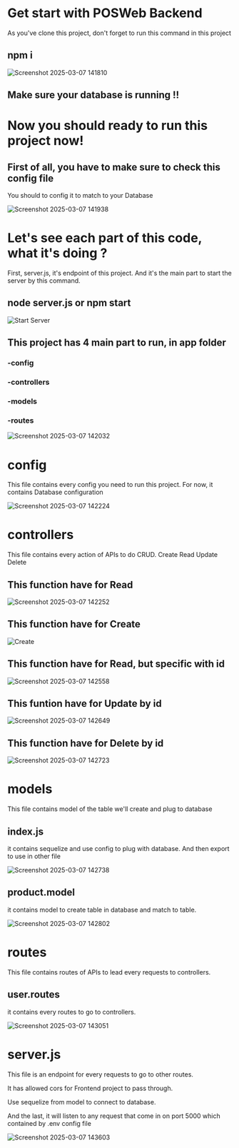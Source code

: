 # Get start with POSWeb Backend
As you've clone this project, don't forget to run this command in this project
## npm i

![Screenshot 2025-03-07 141810](https://github.com/user-attachments/assets/796910c3-b1af-4a28-b3d8-de562b1ca15d)

## Make sure your database is running !!

# Now you should ready to run this project now!

## First of all, you have to make sure to check this config file
You should to config it to match to your Database

![Screenshot 2025-03-07 141938](https://github.com/user-attachments/assets/21ac4af9-4ad2-4535-8bcb-36f49d64d7d2)

# Let's see each part of this code, what it's doing ?
First, server.js, it's endpoint of this project.
And it's the main part to start the server by this command.
## node server.js or npm start

![Start Server](https://github.com/user-attachments/assets/05460eec-431c-429f-8d8f-0b5a3b2ae17a)

## This project has 4 main part to run, in app folder
### -config
### -controllers
### -models
### -routes

![Screenshot 2025-03-07 142032](https://github.com/user-attachments/assets/3a9959b4-13fe-4b0f-bde6-f7c9b37cf7c5)

# config
This file contains every config you need to run this project.
For now, it contains Database configuration

![Screenshot 2025-03-07 142224](https://github.com/user-attachments/assets/3b6a7289-41fd-4329-9538-206a1fe72351)

# controllers
This file contains every action of APIs to do CRUD.
Create
Read
Update
Delete

## This function have for Read

![Screenshot 2025-03-07 142252](https://github.com/user-attachments/assets/d176ce29-85d6-47da-9e05-2b7f85caffcb)

## This function have for Create

![Create](https://github.com/user-attachments/assets/71e72174-c6b6-4c46-9791-1e32bd069261)

## This function have for Read, but specific with id

![Screenshot 2025-03-07 142558](https://github.com/user-attachments/assets/5f2cde0c-dcc0-4998-ab6c-3f95a3e58dae)

## This funtion have for Update by id

![Screenshot 2025-03-07 142649](https://github.com/user-attachments/assets/9309c476-55dc-4af2-8773-690596533c6d)

## This function have for Delete by id

![Screenshot 2025-03-07 142723](https://github.com/user-attachments/assets/79409883-30e5-4b22-835b-bb1c76072fb0)

# models
This file contains model of the table we'll create and plug to database

## index.js
it contains sequelize and use config to plug with database.
And then export to use in other file

![Screenshot 2025-03-07 142738](https://github.com/user-attachments/assets/dcce7375-e24c-435d-82bc-9265fd800bd5)

## product.model
it contains model to create table in database and match to table.

![Screenshot 2025-03-07 142802](https://github.com/user-attachments/assets/be7c1417-8df3-4ea6-a589-50a51d10ec31)

# routes
This file contains routes of APIs to lead every requests to controllers.

## user.routes
it contains every routes to go to controllers.

![Screenshot 2025-03-07 143051](https://github.com/user-attachments/assets/9bc7e8d5-68cc-4a9e-b76c-ef38874c00b9)

# server.js
This file is an endpoint for every requests to go to other routes.

It has allowed cors for Frontend project to pass through.

Use sequelize from model to connect to database.

And the last, it will listen to any request that come in on port 5000 which contained by .env config file

![Screenshot 2025-03-07 143603](https://github.com/user-attachments/assets/5a899233-085a-4aae-8000-c228f3df4714)
